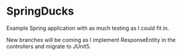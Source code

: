# SpringDucks

Example Spring application with as much testing as I could fit in.

New branches will be coming as I implement ResponseEntity in the controllers and migrate to JUnit5.
